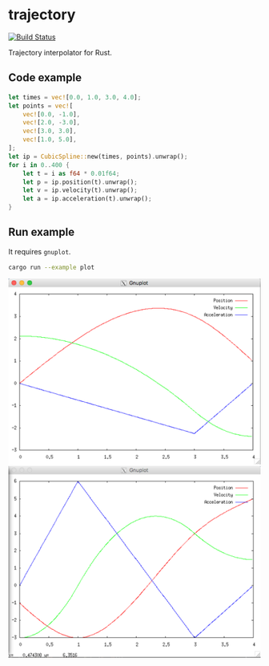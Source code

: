 # trajectory

[![Build Status](https://img.shields.io/github/workflow/status/openrr/trajectory/CI/main)](https://github.com/openrr/trajectory/actions)

Trajectory interpolator for Rust.

## Code example

```rust
let times = vec![0.0, 1.0, 3.0, 4.0];
let points = vec![
    vec![0.0, -1.0],
    vec![2.0, -3.0],
    vec![3.0, 3.0],
    vec![1.0, 5.0],
];
let ip = CubicSpline::new(times, points).unwrap();
for i in 0..400 {
    let t = i as f64 * 0.01f64;
    let p = ip.position(t).unwrap();
    let v = ip.velocity(t).unwrap();
    let a = ip.acceleration(t).unwrap();
}
```

## Run example

It requires `gnuplot`.

```bash
cargo run --example plot
```

![](img/plot1.png)
![](img/plot2.png)
